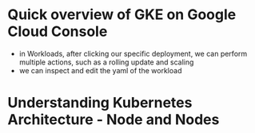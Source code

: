 # Quick overview of GKE on Google Cloud Console

- in Workloads, after clicking our specific deployment, we can perform multiple actions, such as a rolling update and scaling
- we can inspect and edit the yaml of the workload

# Understanding Kubernetes Architecture - Node and Nodes